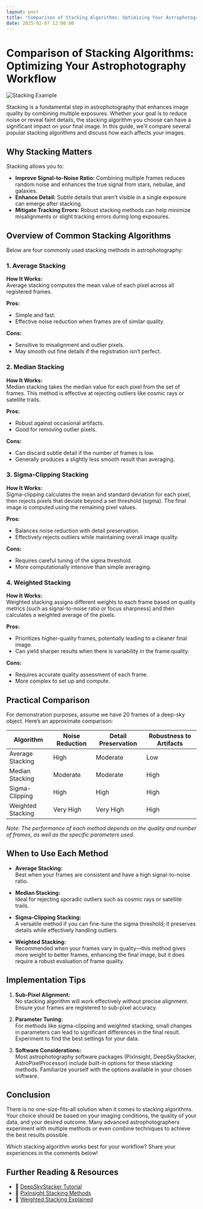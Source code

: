 ```yaml
---
layout: post
title: "Comparison of Stacking Algorithms: Optimizing Your Astrophotography Workflow"
date: 2025-02-07 12:00:00
---
```


# Comparison of Stacking Algorithms: Optimizing Your Astrophotography Workflow

![Stacking Example](/assets/images/stacking_example.png)

Stacking is a fundamental step in astrophotography that enhances image quality by combining multiple exposures. Whether your goal is to reduce noise or reveal faint details, the stacking algorithm you choose can have a significant impact on your final image. In this guide, we’ll compare several popular stacking algorithms and discuss how each affects your images.

## Why Stacking Matters

Stacking allows you to:
- **Improve Signal-to-Noise Ratio:** Combining multiple frames reduces random noise and enhances the true signal from stars, nebulae, and galaxies.
- **Enhance Detail:** Subtle details that aren’t visible in a single exposure can emerge after stacking.
- **Mitigate Tracking Errors:** Robust stacking methods can help minimize misalignments or slight tracking errors during long exposures.

## Overview of Common Stacking Algorithms

Below are four commonly used stacking methods in astrophotography:

### 1. Average Stacking

**How It Works:**  
Average stacking computes the mean value of each pixel across all registered frames.

**Pros:**  
- Simple and fast.  
- Effective noise reduction when frames are of similar quality.

**Cons:**  
- Sensitive to misalignment and outlier pixels.  
- May smooth out fine details if the registration isn’t perfect.

### 2. Median Stacking

**How It Works:**  
Median stacking takes the median value for each pixel from the set of frames. This method is effective at rejecting outliers like cosmic rays or satellite trails.

**Pros:**  
- Robust against occasional artifacts.  
- Good for removing outlier pixels.

**Cons:**  
- Can discard subtle detail if the number of frames is low.  
- Generally produces a slightly less smooth result than averaging.

### 3. Sigma-Clipping Stacking

**How It Works:**  
Sigma-clipping calculates the mean and standard deviation for each pixel, then rejects pixels that deviate beyond a set threshold (sigma). The final image is computed using the remaining pixel values.

**Pros:**  
- Balances noise reduction with detail preservation.  
- Effectively rejects outliers while maintaining overall image quality.

**Cons:**  
- Requires careful tuning of the sigma threshold.  
- More computationally intensive than simple averaging.

### 4. Weighted Stacking

**How It Works:**  
Weighted stacking assigns different weights to each frame based on quality metrics (such as signal-to-noise ratio or focus sharpness) and then calculates a weighted average of the pixels.

**Pros:**  
- Prioritizes higher-quality frames, potentially leading to a cleaner final image.  
- Can yield sharper results when there is variability in the frame quality.

**Cons:**  
- Requires accurate quality assessment of each frame.  
- More complex to set up and compute.

## Practical Comparison

For demonstration purposes, assume we have 20 frames of a deep-sky object. Here’s an approximate comparison:

| Algorithm             | Noise Reduction | Detail Preservation | Robustness to Artifacts |
| --------------------- | --------------- | ------------------- | ----------------------- |
| Average Stacking      | High            | Moderate            | Low                     |
| Median Stacking       | Moderate        | Moderate            | High                    |
| Sigma-Clipping        | High            | High                | High                    |
| Weighted Stacking     | Very High       | Very High           | High                    |

*Note: The performance of each method depends on the quality and number of frames, as well as the specific parameters used.*

## When to Use Each Method

- **Average Stacking:**  
  Best when your frames are consistent and have a high signal-to-noise ratio.

- **Median Stacking:**  
  Ideal for rejecting sporadic outliers such as cosmic rays or satellite trails.

- **Sigma-Clipping Stacking:**  
  A versatile method if you can fine-tune the sigma threshold; it preserves details while effectively handling outliers.

- **Weighted Stacking:**  
  Recommended when your frames vary in quality—this method gives more weight to better frames, enhancing the final image, but it does require a robust evaluation of frame quality.

## Implementation Tips

1. **Sub-Pixel Alignment:**  
   No stacking algorithm will work effectively without precise alignment. Ensure your frames are registered to sub-pixel accuracy.

2. **Parameter Tuning:**  
   For methods like sigma-clipping and weighted stacking, small changes in parameters can lead to significant differences in the final result. Experiment to find the best settings for your data.

3. **Software Considerations:**  
   Most astrophotography software packages (PixInsight, DeepSkyStacker, AstroPixelProcessor) include built-in options for these stacking methods. Familiarize yourself with the options available in your chosen software.

## Conclusion

There is no one-size-fits-all solution when it comes to stacking algorithms. Your choice should be based on your imaging conditions, the quality of your data, and your desired outcome. Many advanced astrophotographers experiment with multiple methods or even combine techniques to achieve the best results possible.

Which stacking algorithm works best for your workflow? Share your experiences in the comments below!

## Further Reading & Resources

- 📌 [DeepSkyStacker Tutorial](#)
- 📌 [PixInsight Stacking Methods](#)
- 📌 [Weighted Stacking Explained](#)
